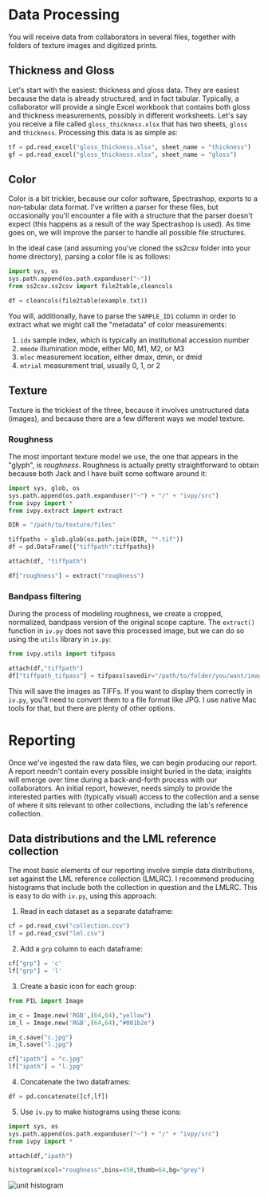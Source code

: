 # Data Processing

You will receive data from collaborators in several files, together with folders of texture images and digitized prints.

## Thickness and Gloss

Let's start with the easiest: thickness and gloss data. They are easiest because the data is already structured, and in fact tabular. Typically, a collaborator will provide a single Excel workbook that contains both gloss and thickness measurements, possibly in different worksheets. Let's say you receive a file called ``gloss_thickness.xlsx`` that has two sheets, ``gloss`` and ``thickness``. Processing this data is as simple as:

```python
tf = pd.read_excel("gloss_thickness.xlsx", sheet_name = "thickness")
gf = pd.read_excel("gloss_thickness.xlsx", sheet_name = "gloss")
```

## Color

Color is a bit trickier, because our color software, Spectrashop, exports to a non-tabular data format. I've written a parser for these files, but occasionally you'll encounter a file with a structure that the parser doesn't expect (this happens as a result of the way Spectrashop is used). As time goes on, we will improve the parser to handle all possible file structures.

In the ideal case (and assuming you've cloned the ss2csv folder into your home directory), parsing a color file is as follows:

```python
import sys, os
sys.path.append(os.path.expanduser("~"))
from ss2csv.ss2csv import file2table,cleancols

df = cleancols(file2table(example.txt))
```

You will, additionally, have to parse the `SAMPLE_ID1` column in order to extract what we might call the "metadata" of color measurements:

1. `idx` sample index, which is typically an institutional accession number
2. `mmode` illumination mode, either M0, M1, M2, or M3
3. `mloc` measurement location, either dmax, dmin, or dmid
4. `mtrial` measurement trial, usually 0, 1, or 2

## Texture

Texture is the trickiest of the three, because it involves unstructured data (images), and because there are a few different ways we model texture. 

### Roughness

The most important texture model we use, the one that appears in the "glyph", is _roughness_. Roughness is actually pretty straightforward to obtain because both Jack and I have built some software around it:

```python
import sys, glob, os
sys.path.append(os.path.expanduser("~") + "/" + "ivpy/src")
from ivpy import *
from ivpy.extract import extract

DIR = "/path/to/texture/files"

tiffpaths = glob.glob(os.path.join(DIR, "*.tif"))
df = pd.DataFrame({"tiffpath":tiffpaths})

attach(df, "tiffpath")

df["roughness"] = extract("roughness")
```

### Bandpass filtering

During the process of modeling roughness, we create a cropped, normalized, bandpass version of the original scope capture. The `extract()` function in `iv.py` does not save this processed image, but we can do so using the `utils` library in `iv.py`:

```python
from ivpy.utils import tifpass

attach(df,"tiffpath")
df["tiffpath_tifpass"] = tifpass(savedir="/path/to/folder/you/want/images/saved/to")
```

This will save the images as TIFFs. If you want to display them correctly in `iv.py`, you'll need to convert them to a file format like JPG. I use native Mac tools for that, but there are plenty of other options.

# Reporting

Once we've ingested the raw data files, we can begin producing our report. A report needn't contain every possible insight buried in the data; insights will emerge over time during a back-and-forth process with our collaborators. An initial report, however, needs simply to provide the interested parties with (typically visual) access to the collection and a sense of where it sits relevant to other collections, including the lab's reference collection.

## Data distributions and the LML reference collection

The most basic elements of our reporting involve simple data distributions, set against the LML reference collection (LMLRC). I recommend producing histograms that include both the collection in question and the LMLRC. This is easy to do with `iv.py`, using this approach:

1. Read in each dataset as a separate dataframe:

```python
cf = pd.read_csv("collection.csv")
lf = pd.read_csv("lml.csv")
```

2. Add a `grp` column to each dataframe:

```python
cf["grp"] = 'c'
lf["grp"] = 'l'
```

3. Create a basic icon for each group:

```python
from PIL import Image

im_c = Image.new('RGB',(64,64),"yellow")
im_l = Image.new('RGB',(64,64),"#001b2e")

im_c.save("c.jpg")
im_l.save("l.jpg")

cf["ipath"] = "c.jpg"
lf["ipath"] = "l.jpg"
```

4. Concatenate the two dataframes:

```python
df = pd.concatenate([cf,lf])
```

5. Use `iv.py` to make histograms using these icons:

```python
import sys, os
sys.path.append(os.path.expanduser("~") + "/" + "ivpy/src")
from ivpy import *

attach(df,"ipath")

histogram(xcol="roughness",bins=450,thumb=64,bg="grey")
```

![unit histogram](./hist.jpg)


